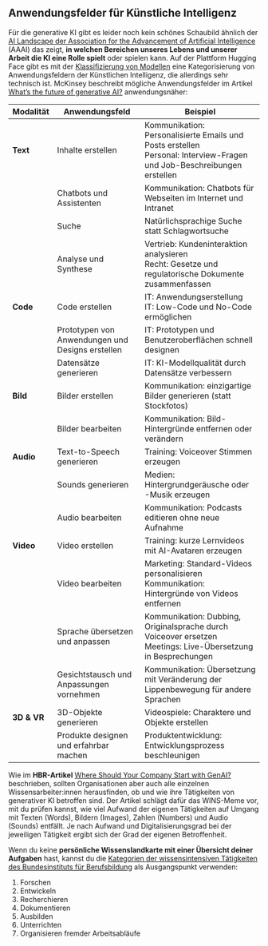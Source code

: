 ## Anwendungsfelder für Künstliche Intelligenz

Für die generative KI gibt es leider noch kein schönes Schaubild ähnlich der [AI Landscape der Association for the Advancement of Artificial Intelligence](https://ojs.aaai.org/aimagazine/index.php/aimagazine/article/view/2168) (AAAI) das zeigt, **in welchen Bereichen unseres Lebens und unserer Arbeit die KI eine Rolle spielt** oder spielen kann. Auf der Plattform Hugging Face gibt es mit der [Klassifizierung von Modellen](https://huggingface.co/models) eine Kategorisierung von Anwendungsfeldern der Künstlichen Intelligenz, die allerdings sehr technisch ist. McKinsey beschreibt mögliche Anwendungsfelder im Artikel [What’s the future of generative AI?](https://www.mckinsey.com/featured-insights/mckinsey-%20explainers/whats-the-future-of-generative-ai-an-early-view-in-15-charts) anwendungsnäher:

| Modalität   | Anwendungsfeld                                   | Beispiel                                                                                                                  |
| ----------- | ------------------------------------------------ | ------------------------------------------------------------------------------------------------------------------------- |
| **Text**    | Inhalte erstellen                                | Kommunikation: Personalisierte Emails und Posts erstellen<br/>Personal: Interview-Fragen und Job-Beschreibungen erstellen |
|             | Chatbots und Assistenten                         | Kommunikation: Chatbots für Webseiten im Internet und Intranet                                                            |
|             | Suche                                            | Natürlichsprachige Suche statt Schlagwortsuche                                                                            |
|             | Analyse und Synthese                             | Vertrieb: Kundeninteraktion analysieren<br/>Recht: Gesetze und regulatorische Dokumente zusammenfassen                    |
| **Code**    | Code erstellen                                   | IT: Anwendungserstellung<br/>IT: Low-Code und No-Code ermöglichen                                                         |
|             | Prototypen von Anwendungen und Designs erstellen | IT: Prototypen und Benutzeroberflächen schnell designen                                                                   |
|             | Datensätze generieren                            | IT: KI-Modellqualität durch Datensätze verbessern                                                                         |
| **Bild**    | Bilder erstellen                                 | Kommunikation: einzigartige Bilder generieren (statt Stockfotos)                                                          |
|             | Bilder bearbeiten                                | Kommunikation: Bild-Hintergründe entfernen oder verändern                                                                 |
| **Audio**   | Text-to-Speech generieren                        | Training: Voiceover Stimmen erzeugen                                                                                      |
|             | Sounds generieren                                | Medien: Hintergrundgeräusche oder -Musik erzeugen                                                                         |
|             | Audio bearbeiten                                 | Kommunikation: Podcasts editieren ohne neue Aufnahme                                                                      |
| **Video**   | Video erstellen                                  | Training: kurze Lernvideos mit AI-Avataren erzeugen                                                                       |
|             | Video bearbeiten                                 | Marketing: Standard-Videos personalisieren<br/>Kommunikation: Hintergründe von Videos entfernen                           |
|             | Sprache übersetzen und anpassen                  | Kommunikation: Dubbing, Originalsprache durch Voiceover ersetzen<br/>Meetings: Live-Übersetzung in Besprechungen          |
|             | Gesichtstausch und Anpassungen vornehmen         | Kommunikation: Übersetzung mit Veränderung der Lippenbewegung für andere Sprachen                                         |
| **3D & VR** | 3D-Objekte generieren                            | Videospiele: Charaktere und Objekte erstellen                                                                             |
|             | Produkte designen und erfahrbar machen           | Produktentwicklung: Entwicklungsprozess beschleunigen                                                                     |

Wie im **HBR-Artikel** [Where Should Your Company Start with GenAI?](https://hbr.org/2023/09/where-should-your-company-start-with-genai) beschrieben, sollten Organisationen aber auch alle einzelnen Wissensarbeiter:innen herausfinden, ob und wie ihre Tätigkeiten von generativer KI betroffen sind. Der Artikel schlägt dafür das WINS-Meme vor, mit du prüfen kannst, wie viel Aufwand der eigenen Tätigkeiten auf Umgang mit Texten (Words), Bildern (Images), Zahlen (Numbers) und Audio (Sounds) entfällt. Je nach Aufwand und Digitalisierungsgrad bei der jeweiligen Tätigkeit ergibt sich der Grad der eigenen Betroffenheit.

Wenn du keine **persönliche Wissenslandkarte mit einer Übersicht deiner Aufgaben** hast, kannst du die [Kategorien der wissensintensiven Tätigkeiten des Bundesinstituts für Berufsbildung](https://lit.bibb.de/vufind/Record/DS-131131) als Ausgangspunkt verwenden:

1. Forschen
2. Entwickeln
3. Recherchieren
4. Dokumentieren
5. Ausbilden
6. Unterrichten
7. Organisieren fremder Arbeitsabläufe